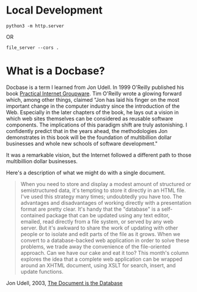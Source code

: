 # Local Development

    python3 -m http.server

OR

    file_server --cors .

# What is a Docbase?

Docbase is a term I learned from Jon Udell. In 1999 O'Reilly published
his book [Practical Internet
Groupware](https://www.oreilly.com/library/view/practical-internet-groupware/1565925378/).
Tim O'Reilly wrote a glowing forward which, among other things,
claimed "Jon has laid his finger on the most important change in the
computer industry since the introduction of the Web. Especially in the
later chapters of the book, he lays out a vision in which web sites
themselves can be considered as reusable software components. The
implications of this paradigm shift are truly astonishing. I
confidently predict that in the years ahead, the methodologies Jon
demonstrates in this book will be the foundation of multibillion
dollar businesses and whole new schools of software development."

It was a remarkable vision, but the Internet followed a different path
to those multibillion dollar businesses.

Here's a description of what we might do with a single document.

> When you need to store and display a modest amount of structured or
> semistructured data, it's tempting to store it directly in an HTML
> file. I've used this strategy many times; undoubtedly you have
> too. The advantages and disadvantages of working directly with a
> presentation format are pretty clear. It's handy that the "database"
> is a self-contained package that can be updated using any text
> editor, emailed, read directly from a file system, or served by any
> web server. But it's awkward to share the work of updating with
> other people or to isolate and edit parts of the file as it
> grows. When we convert to a database-backed web application in order
> to solve these problems, we trade away the convenience of the
> file-oriented approach. Can we have our cake and eat it too? This
> month's column explores the idea that a complete web application can
> be wrapped around an XHTML document, using XSLT for search, insert,
> and update functions.

Jon Udell, 2003, [The Document is the
Database](https://www.xml.com/pub/a/2003/07/09/udell.html)
